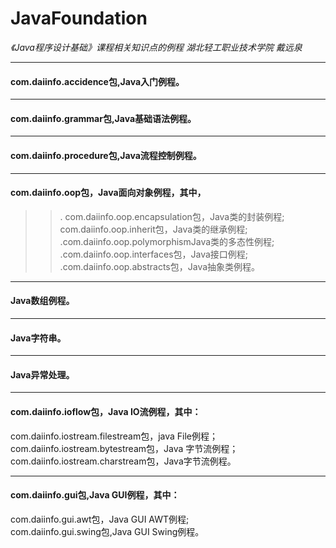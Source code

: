 #  JavaFoundation  
_《Java程序设计基础》课程相关知识点的例程  湖北轻工职业技术学院 戴远泉_
****
#### com.daiinfo.accidence包,Java入门例程。 
****
#### com.daiinfo.grammar包,Java基础语法例程。
****
#### com.daiinfo.procedure包,Java流程控制例程。
****
#### com.daiinfo.oop包，Java面向对象例程，其中，      
>>. com.daiinfo.oop.encapsulation包，Java类的封装例程;  
>>com.daiinfo.oop.inherit包，Java类的继承例程;    
.com.daiinfo.oop.polymorphismJava类的多态性例程;    
.com.daiinfo.oop.interfaces包，Java接口例程;  
.com.daiinfo.oop.abstracts包，Java抽象类例程。
****
#### Java数组例程。 
****
#### Java字符串。  
****
#### Java异常处理。
****
#### com.daiinfo.ioflow包，Java IO流例程，其中：  
 com.daiinfo.iostream.filestream包，java File例程；  
 com.daiinfo.iostream.bytestream包，Java 字节流例程；  
 com.daiinfo.iostream.charstream包，Java字节流例程。 
****
#### com.daiinfo.gui包,Java GUI例程，其中：
  com.daiinfo.gui.awt包，Java GUI AWT例程;  
  com.daiinfo.gui.swing包,Java GUI Swing例程。
